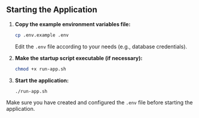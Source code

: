 ## Starting the Application

1. **Copy the example environment variables file:**

   ```sh
   cp .env.example .env
   ```

   Edit the `.env` file according to your needs (e.g., database credentials).

2. **Make the startup script executable (if necessary):**

   ```sh
   chmod +x run-app.sh
   ```

3. **Start the application:**

   ```sh
   ./run-app.sh
   ```

Make sure you have created and configured the `.env` file before starting the application.
